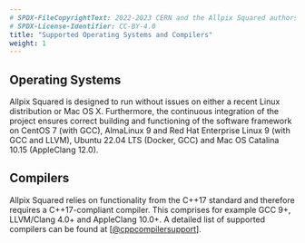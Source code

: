 ```yaml
---
# SPDX-FileCopyrightText: 2022-2023 CERN and the Allpix Squared authors
# SPDX-License-Identifier: CC-BY-4.0
title: "Supported Operating Systems and Compilers"
weight: 1
---
```


## Operating Systems

Allpix Squared is designed to run without issues on either a recent Linux distribution or Mac OS X. Furthermore, the
continuous integration of the project ensures correct building and functioning of the software framework on CentOS 7 (with
GCC), AlmaLinux 9 and Red Hat Enterprise Linux 9 (with GCC and LLVM), Ubuntu 22.04 LTS (Docker, GCC) and Mac OS Catalina 10.15 (AppleClang 12.0).

## Compilers

Allpix Squared relies on functionality from the C++17 standard and therefore requires a C++17-compliant compiler. This
comprises for example GCC 9+, LLVM/Clang 4.0+ and AppleClang 10.0+. A detailed list of supported compilers can be found at
\[[@cppcompilersupport]\].


[@cppcompilersupport]: https://en.cppreference.com/w/cpp/compiler_support/17

